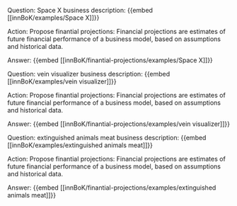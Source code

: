 Question: Space X business description:
{{embed [[innBoK/examples/Space X]]}}

Action: Propose finantial projections: Financial projections are estimates of future financial performance of a business model, based on assumptions and historical data.

Answer:
{{embed [[innBoK/finantial-projections/examples/Space X]]}}

Question: vein visualizer business description:
{{embed [[innBoK/examples/vein visualizer]]}}

Action: Propose finantial projections: Financial projections are estimates of future financial performance of a business model, based on assumptions and historical data.

Answer:
{{embed [[innBoK/finantial-projections/examples/vein visualizer]]}}

Question: extinguished animals meat business description:
{{embed [[innBoK/examples/extinguished animals meat]]}}

Action: Propose finantial projections: Financial projections are estimates of future financial performance of a business model, based on assumptions and historical data.

Answer:
{{embed [[innBoK/finantial-projections/examples/extinguished animals meat]]}}



